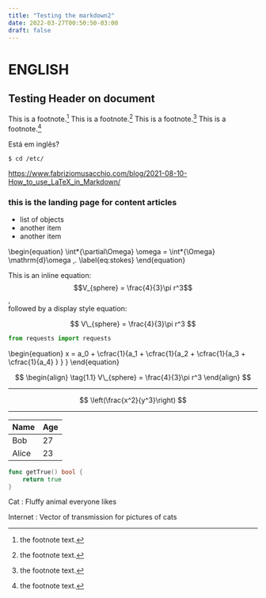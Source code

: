 ```yaml
---
title: "Testing the markdown2"
date: 2022-03-27T00:50:50-03:00
draft: false
---
```


# ENGLISH

## Testing Header on document

This is a footnote.[^1]
This is a footnote.[^2]
This is a footnote.[^3]
This is a footnote.[^4]

[^1]: the footnote text.
[^2]: the footnote text.
[^3]: the footnote text.
[^4]: the footnote text.

Está em inglês?

```shellscript
$ cd /etc/
```

https://www.fabriziomusacchio.com/blog/2021-08-10-How_to_use_LaTeX_in_Markdown/

### this is the landing page for content articles

-   list of objects
-   another item
-   another item

\begin{equation}
\int*{\partial\Omega} \omega = \int*{\Omega} \mathrm{d}\omega \,.
\label{eq:stokes}
\end{equation}

This is an inline equation: $$V_{sphere} = \frac{4}{3}\pi r^3$$,<br>
followed by a display style equation:

$$ V\_{sphere} = \frac{4}{3}\pi r^3 $$

```python
from requests import requests
```

\begin{equation}
x = a_0 + \cfrac{1}{a_1 + \cfrac{1}{a_2 + \cfrac{1}{a_3 + \cfrac{1}{a_4} } } }
\end{equation}

$$
\begin{align}
\tag{1.1}
V\_{sphere} = \frac{4}{3}\pi r^3
\end{align}
$$

---

$$
\left(\frac{x^2}{y^3}\right)
$$

---

| Name  | Age |
| ----- | --- |
| Bob   | 27  |
| Alice | 23  |

```go
func getTrue() bool {
    return true
}
```

Cat
: Fluffy animal everyone likes

Internet
: Vector of transmission for pictures of cats

$$
$$
